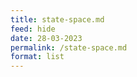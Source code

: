 ```yaml
---
title: state-space.md
feed: hide
date: 28-03-2023
permalink: /state-space.md
format: list
---
```



